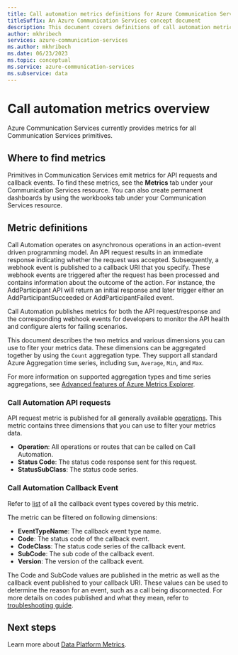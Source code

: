 ```yaml
---
title: Call automation metrics definitions for Azure Communication Service
titleSuffix: An Azure Communication Services concept document
description: This document covers definitions of call automation metrics available in the Azure portal.
author: mkhribech
services: azure-communication-services
ms.author: mkhribech
ms.date: 06/23/2023
ms.topic: conceptual
ms.service: azure-communication-services
ms.subservice: data
---
```

# Call automation metrics overview

Azure Communication Services currently provides metrics for all Communication Services primitives.

## Where to find metrics

Primitives in Communication Services emit metrics for API requests and callback events. To find these metrics, see the **Metrics** tab under your Communication Services resource. You can also create permanent dashboards by using the workbooks tab under your Communication Services resource.

## Metric definitions

Call Automation operates on asynchronous operations in an action-event driven programming model. An API request results in an immediate response indicating whether the request was accepted. Subsequently, a webhook event is published to a callback URI that you specify. These webhook events are triggered after the request has been processed and contains information about the outcome of the action. For instance, the AddParticipant API will return an initial response and later trigger either an AddParticipantSucceeded or AddParticipantFailed event. 

Call Automation publishes metrics for both the API request/response and the corresponding webhook events for developers to monitor the API health and configure alerts for failing scenarios. 

This document describes the two metrics and various dimensions you can use to fiter your metrics data. These dimensions can be aggregated together by using the `Count` aggregation type. They support all standard Azure Aggregation time series, including `Sum`, `Average`, `Min`, and `Max`.

For more information on supported aggregation types and time series aggregations, see [Advanced features of Azure Metrics Explorer](/azure/azure-monitor/essentials/metrics-charts#aggregation).

### Call Automation API requests

API request metric is published for all generally available [operations](../../../concepts/call-automation/call-automation.md#call-actions). This metric contains three dimensions that you can use to filter your metrics data.
- **Operation**: All operations or routes that can be called on Call Automation.
- **Status Code**: The status code response sent for this request.
- **StatusSubClass**: The status code series.

### Call Automation Callback Event

Refer to [list](../../../concepts/call-automation/call-automation.md#call-automation-webhook-events) of all the callback event types covered by this metric.

The metric can be filtered on following dimensions:
- **EventTypeName**: The callback event type name.
- **Code**: The status code of the callback event.
- **CodeClass**: The status code series of the callback event.
- **SubCode**: The sub code of the callback event.
- **Version**: The version of the callback event.
  
The Code and SubCode values are published in the metric as well as the callback event published to your callback URI. These values can be used to determine the reason for an event, such as a call being disconnected. For more details on codes published and what they mean, refer to [troubleshooting guide](../../../resources/troubleshooting/voice-video-calling/troubleshooting-codes.md).


## Next steps

Learn more about [Data Platform Metrics](/azure/azure-monitor/essentials/data-platform-metrics).
